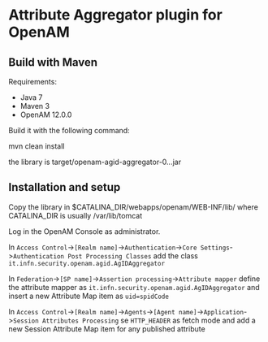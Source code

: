 # Attribute Aggregator plugin for OpenAM

## Build with Maven

Requirements:

- Java 7
- Maven 3
- OpenAM 12.0.0

Build it with the following command:

  mvn clean install
  
the library is target/openam-agid-aggregator-0.*.*.jar

## Installation and setup

Copy the library in $CATALINA_DIR/webapps/openam/WEB-INF/lib/
where CATALINA_DIR is usually /var/lib/tomcat

Log in the OpenAM Console as administrator.

In `Access Control`->`[Realm name]`->`Authentication`->`Core Settings`->`Authentication Post Processing Classes` add the class `it.infn.security.openam.agid.AgIDAggregator`

In `Federation`->`[SP name]`->`Assertion processing`->`Attribute mapper` define the attribute mapper as `it.infn.security.openam.agid.AgIDAggregator` and insert a new Attribute Map item as `uid=spidCode`

In `Access Control`->`[Realm name]`->`Agents`->`[Agent name]`->`Application`->`Session Attributes Processing` se `HTTP_HEADER` as fetch mode and add a new Session Attribute Map item for any published attribute 
